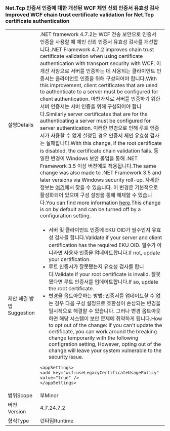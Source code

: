 ### <a name="improved-wcf-chain-trust-certificate-validation-for-nettcp-certificate-authentication"></a><span data-ttu-id="ee25e-101">Net.Tcp 인증서 인증에 대한 개선된 WCF 체인 신뢰 인증서 유효성 검사</span><span class="sxs-lookup"><span data-stu-id="ee25e-101">Improved WCF chain trust certificate validation for Net.Tcp certificate authentication</span></span>

|   |   |
|---|---|
|<span data-ttu-id="ee25e-102">설명</span><span class="sxs-lookup"><span data-stu-id="ee25e-102">Details</span></span>|<span data-ttu-id="ee25e-103">.NET framework 4.7.2는 WCF 전송 보안으로 인증서 인증을 사용할 때 체인 신뢰 인증서 유효성 검사를 개선합니다.</span><span class="sxs-lookup"><span data-stu-id="ee25e-103">.NET Framework 4.7.2 improves chain trust certificate validation when using certificate authentication with transport security with WCF.</span></span> <span data-ttu-id="ee25e-104">이 개선 사항으로 서버를 인증하는 데 사용되는 클라이언트 인증서는 클라이언트 인증을 위해 구성되어야 합니다.</span><span class="sxs-lookup"><span data-stu-id="ee25e-104">With this improvement, client certificates that are used to authenticate to a server must be configured for client authentication.</span></span>  <span data-ttu-id="ee25e-105">마찬가지로 서버를 인증하기 위한 서버 인증서는 서버 인증을 위해 구성되어야 합니다.</span><span class="sxs-lookup"><span data-stu-id="ee25e-105">Similarly server certificates that are for the authenticating a server must be configured for server authentication.</span></span> <span data-ttu-id="ee25e-106">이러한 변경으로 인해 루트 인증서가 사용할 수 없게 설정된 경우 인증서 체인 유효성 검사는 실패합니다.</span><span class="sxs-lookup"><span data-stu-id="ee25e-106">With this change, if the root certificate is disabled, the certificate chain validation fails.</span></span> <span data-ttu-id="ee25e-107">동일한 변경이 Windows 보안 롤업을 통해 .NET Framework 3.5 이상 버전에도 적용됩니다.</span><span class="sxs-lookup"><span data-stu-id="ee25e-107">The same change was also made to .NET Framework 3.5 and later versions via Windows security roll-up.</span></span> <span data-ttu-id="ee25e-108">자세한 정보는 [여기](https://support.microsoft.com/en-us/help/4055269/security-only-update-for-net-framework-3-5-1-4-5-2-4-6-4-6-1-4-6-2-4-7)에서 찾을 수 있습니다. 이 변경은 기본적으로 활성화되어 있으며 구성 설정을 통해 해제할 수 있습니다.</span><span class="sxs-lookup"><span data-stu-id="ee25e-108">You can find more information [here](https://support.microsoft.com/en-us/help/4055269/security-only-update-for-net-framework-3-5-1-4-5-2-4-6-4-6-1-4-6-2-4-7).This change is on by default and can be turned off by a configuration setting.</span></span>|
|<span data-ttu-id="ee25e-109">제안 해결 방법</span><span class="sxs-lookup"><span data-stu-id="ee25e-109">Suggestion</span></span>|<ul><li><span data-ttu-id="ee25e-110">서버 및 클라이언트 인증에 EKU OID가 필수인지 유효성 검사를 합니다.</span><span class="sxs-lookup"><span data-stu-id="ee25e-110">Validate if your server and client certification has the required EKU OID.</span></span> <span data-ttu-id="ee25e-111">필수가 아니라면 사용자 인증을 업데이트합니다.</span><span class="sxs-lookup"><span data-stu-id="ee25e-111">If not, update your certification.</span></span></li><li><span data-ttu-id="ee25e-112">루트 인증서가 잘못됐는지 유효성 검사를 합니다.</span><span class="sxs-lookup"><span data-stu-id="ee25e-112">Validate if your root certificate is invalid.</span></span> <span data-ttu-id="ee25e-113">잘못됐다면 루트 인증서를 업데이트합니다.</span><span class="sxs-lookup"><span data-stu-id="ee25e-113">If so, update the root certificate.</span></span></li><li><span data-ttu-id="ee25e-114">변경을 옵트아웃하는 방법: 인증서를 업데이트할 수 없는 경우 다음 구성 설정으로 호환성이 손상되는 변경을 일시적으로 해결할 수 있습니다. 그러나 변경 옵트아웃하면 해당 시스템이 보안 문제에 취약하게 됩니다.</span><span class="sxs-lookup"><span data-stu-id="ee25e-114">How to opt out of the change: If you can't update the certificate, you can work around the breaking change temporarily with the following configration setting,  However, opting out of the change will leave your system vulnerable to the security issue.</span></span></li></ul><pre><code class="lang-xml">&lt;appSettings&gt;&#13;&#10;&lt;add key=&quot;wcf:useLegacyCertificateUsagePolicy&quot; value=&quot;true&quot; /&gt;&#13;&#10;&lt;/appSettings&gt;&#13;&#10;</code></pre>|
|<span data-ttu-id="ee25e-115">범위</span><span class="sxs-lookup"><span data-stu-id="ee25e-115">Scope</span></span>|<span data-ttu-id="ee25e-116">부</span><span class="sxs-lookup"><span data-stu-id="ee25e-116">Minor</span></span>|
|<span data-ttu-id="ee25e-117">버전</span><span class="sxs-lookup"><span data-stu-id="ee25e-117">Version</span></span>|<span data-ttu-id="ee25e-118">4.7.2</span><span class="sxs-lookup"><span data-stu-id="ee25e-118">4.7.2</span></span>|
|<span data-ttu-id="ee25e-119">형식</span><span class="sxs-lookup"><span data-stu-id="ee25e-119">Type</span></span>|<span data-ttu-id="ee25e-120">런타임</span><span class="sxs-lookup"><span data-stu-id="ee25e-120">Runtime</span></span>|

